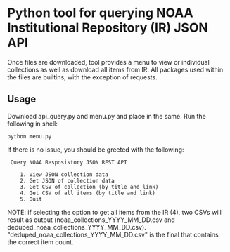 # Python tool for querying NOAA Institutional Repository (IR) JSON API

Once files are downloaded, tool provides a menu to view or individual collections as well as download all items from IR. All packages used within the files are builtins, with the exception of requests.

## Usage

Download api_query.py and menu.py and place in the same. Run the following in shell:

```python menu.py ```

If there is no issue, you should be greeted with the following:

```
 Query NOAA Resposistory JSON REST API

    1. View JSON collection data
    2. Get JSON of collection data 
    3. Get CSV of collection (by title and link)
    4. Get CSV of all items (by title and link)
    5. Quit

```

NOTE: if selecting the option to get all items from the IR (4), two CSVs will result as output (noaa_collections_YYYY_MM_DD.csv and deduped_noaa_collections_YYYY_MM_DD.csv). "deduped_noaa_collections_YYYY_MM_DD.csv" is the final that contains the correct item count. 